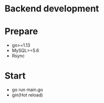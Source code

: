# Backend development

# Prepare

- go>=1.13
- MySQL>=5.6
- Rsync

# Start

- go run main.go
- gin(Hot reload)
